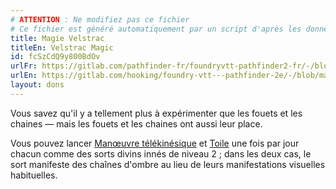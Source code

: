 ```yaml
---
# ATTENTION : Ne modifiez pas ce fichier
# Ce fichier est généré automatiquement par un script d'après les données du module Foundry VTT officiel et de sa traduction
title: Magie Velstrac
titleEn: Velstrac Magic
id: fcSzCdQ9y800BdOv
urlFr: https://gitlab.com/pathfinder-fr/foundryvtt-pathfinder2-fr/-/blob/master/data/feats/fcSzCdQ9y800BdOv.htm
urlEn: https://gitlab.com/hooking/foundry-vtt---pathfinder-2e/-/blob/master/packs/data/feats.db/velstrac-magic.json
layout: dons
---
```

Vous savez qu'il y a tellement plus à expérimenter que les fouets et les chaines — mais les fouets et les chaines ont aussi leur place.

Vous pouvez lancer [Manœuvre télékinésique](../sorts/manœuvre-télékinésique.html) et [Toile](../sorts/toile-d-araignée.html) une fois par jour chacun comme des sorts divins innés de niveau 2 ; dans les deux cas, le sort manifeste des chaînes d'ombre au lieu de leurs manifestations visuelles habituelles.
